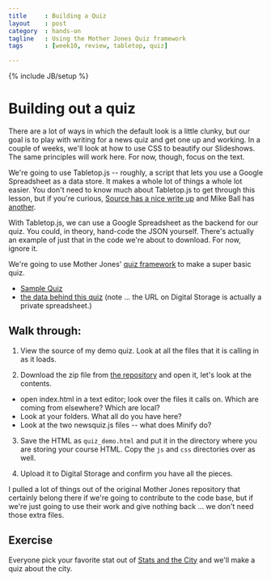 ```yaml
---
title     : Building a Quiz
layout    : post
category  : hands-on
tagline   : Using the Mother Jones Quiz framework
tags      : [week10, review, tabletop, quiz]

---
```


{% include JB/setup %}

# Building out a quiz

There are a lot of ways in which the default look is a little clunky, but our goal is to play with writing for a news quiz and get one up and working. In a couple of weeks, we'll look at how to use CSS to beautify our Slideshows. The same principles will work here. For now, though, focus on the text. 

We're going to use Tabletop.js -- roughly, a script that lets you use a Google Spreadsheet as a data store. It makes a whole lot of things a whole lot easier. You don't need to know much about Tabletop.js to get through this lesson, but if you're curious, [Source has a nice write up](http://source.opennews.org/en-US/articles/ultralight-cmses/) and Mike Ball has [another](http://www.mikeball.us/blog/using-google-spreadsheets-and-tabletop-js-as-a-web-application-back-end). 

With Tabletop.js, we can use a Google Spreadsheet as the backend for our quiz. You could, in theory, hand-code the JSON yourself. There's actually an example of just that in the code we're about to download. For now, ignore it. 

We're going to use Mother Jones' [quiz framework](https://github.com/motherjones/newsquiz) to make a super basic quiz. 

+ [Sample Quiz](http://digitalstorage.journalism.cuny.edu/amandahickman/newsgames/quiz/)
+ [the data behind this quiz](https://docs.google.com/spreadsheet/ccc?key=0AqaPuVjW5_0OdEJpRVV2UVBndThRaHNyM1NGbk5ZblE&usp=sharing) (note ... the URL on Digital Storage is actually a private spreadsheet.) 

## Walk through:

1. View the source of my demo quiz. Look at all the files that it is calling in as it loads.

2. Download the zip file from [the repository](https://github.com/amandabee/newsquiz) and open it, let's look at the contents. 
 * open index.html in a text editor; look over the files it calls on. Which are coming from elsewhere? Which are local? 
 * Look at your folders. What all do you have here? 
 * Look at the two newsquiz.js files -- what does Minify do?
 
3. Save the HTML as `quiz_demo.html` and put it in the directory where you are storing your course HTML. Copy the `js` and `css` directories over as well. 

4. Upload it to Digital Storage and confirm you have all the pieces.

I pulled a lot of things out of the original Mother Jones repository that certainly belong there if we're going to contribute to the code base, but if we're just going to use their work and give nothing back ... we don't need those extra files. 

## Exercise
Everyone pick your favorite stat out of [Stats and the City](http://mycrains.crainsnewyork.com/stats-and-the-city/boroughs) and we'll make a quiz about the city.
